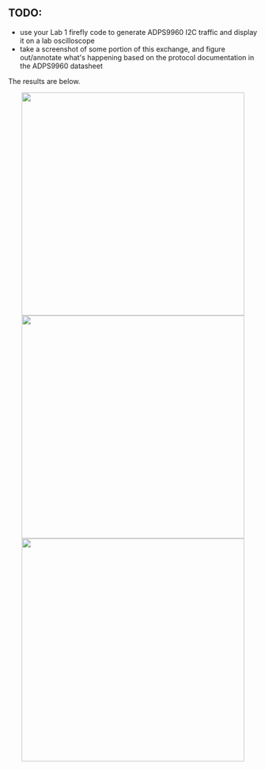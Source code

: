 ## TODO:
- use your Lab 1 firefly code to generate ADPS9960 I2C traffic and display it on a lab oscilloscope
- take a screenshot of some portion of this exchange, and figure out/annotate what's happening based on the protocol documentation in the ADPS9960 datasheet

The results are below.

<div align=center>
<img src="https://github.com/lihzhao14/ese5190_lab2B_part1-10/blob/main/part5/image/1.jpg" width="450">  
</div>

<div align=center>
<img src="https://github.com/lihzhao14/ese5190_lab2B_part1-10/blob/main/part5/image/2.jpg" width="450">  
</div>

<div align=center>
<img src="https://github.com/lihzhao14/ese5190_lab2B_part1-10/blob/main/part5/image/3.jpg" width="450">  
</div>
